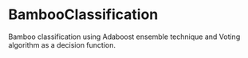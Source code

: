 # BambooClassification
Bamboo classification using Adaboost ensemble technique and Voting algorithm as a decision function.

